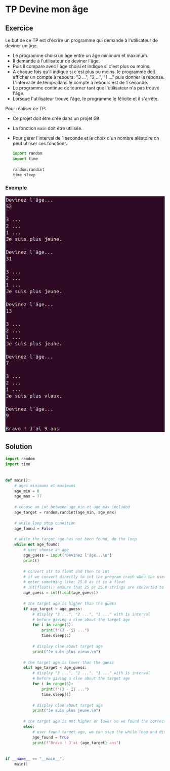 # TP Devine mon âge

## Exercice

Le but de ce TP est d'écrire un programme qui demande à l'utilisateur de deviner un âge.

- Le programme choisi un âge entre un âge minimum et maximum.
- Il demande à l'utilisateur de deviner l'âge.
- Puis il compare avec l'âge choisi et indique si c'est plus ou moins.
- A chaque fois qu'il indique si c'est plus ou moins, le programme doit afficher un compte à rebours: "3 ...", "2 ...", "1 ..." puis donner la réponse. L'intervalle de temps dans le compte à rebours est de 1 seconde.
- Le programme continue de tourner tant que l'utilisateur n'a pas trouvé l'âge.
- Lorsque l'utilisateur trouve l'âge, le programme le félicite et il s'arrête.

Pour réaliser ce TP:

- Ce projet doit être créé dans un projet Git.

- La fonction `main` doit être utilisée.

- Pour gérer l'interval de 1 seconde et le choix d'un nombre aléatoire on peut utiliser ces fonctions:

  ```python
  import random
  import time

  random.randint
  time.sleep
  ```

### Exemple

![image](./assets/06/tp_age.png)

## Solution

```python
import random
import time


def main():
    # ages minimums et maximums
    age_min = 0
    age_max = 77

    # choose an int between age_min et age_max included
    age_target = random.randint(age_min, age_max)

    # while loop stop condition
    age_found = False

    # while the target age has not been found, do the loop
    while not age_found:
        # user choose an age
        age_guess = input("Devinez l'âge...\n")
        print()

        # convert str to float and then to int
        # if we convert directly to int the program crash when the user
        # enter something like: 25.0 as it is a float
        # int(float()) ensure that 25 or 25.0 strings are converted to int
        age_guess = int(float(age_guess))

        # the target age is higher than the guess
        if age_target > age_guess:
            # display "3 ...", "2 ...", "1 ..." with 1s interval
            # before giving a clue about the target age
            for i in range(3):
                print(f"{3 - i} ...")
                time.sleep(1)

            # display clue about target age
            print("Je suis plus vieux.\n")

        # the target age is lower than the guess
        elif age_target < age_guess:
            # display "3 ...", "2 ...", "1 ..." with 1s interval
            # before giving a clue about the target age
            for i in range(3):
                print(f"{3 - i} ...")
                time.sleep(1)

            # display clue about target age
            print("Je suis plus jeune.\n")

        # the target age is not higher or lower so we found the correct age
        else:
            # user found target age, we can stop the while loop and display the target age
            age_found = True
            print(f"Bravo ! J'ai {age_target} ans")


if __name__ == "__main__":
    main()
```
